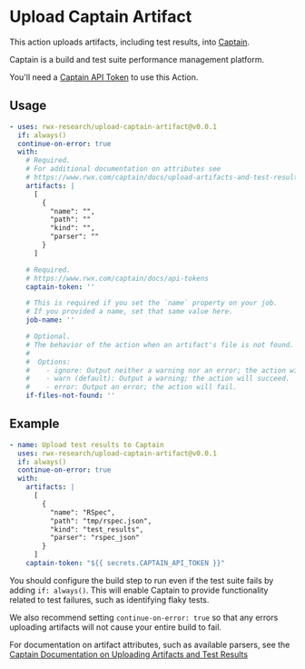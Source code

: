 # Upload Captain Artifact

This action uploads artifacts, including test results, into [Captain](https://captain.build/).

Captain is a build and test suite performance management platform.

You'll need a [Captain API Token](https://www.rwx.com/captain/docs/api-tokens) to use this Action.

## Usage

```yaml
- uses: rwx-research/upload-captain-artifact@v0.0.1
  if: always()
  continue-on-error: true
  with:
    # Required.
    # For additional documentation on attributes see
    # https://www.rwx.com/captain/docs/upload-artifacts-and-test-results
    artifacts: |
      [
        {
          "name": "",
          "path": ""
          "kind": "",
          "parser": ""
        }
      ]

    # Required.
    # https://www.rwx.com/captain/docs/api-tokens
    captain-token: ''

    # This is required if you set the `name` property on your job.
    # If you provided a name, set that same value here.
    job-name: ''

    # Optional.
    # The behavior of the action when an artifact's file is not found.
    #
    #  Options:
    #    - ignore: Output neither a warning nor an error; the action will succeed.
    #    - warn (default): Output a warning; the action will succeed.
    #    - error: Output an error; the action will fail.
    if-files-not-found: ''
```

## Example

```yaml
- name: Upload test results to Captain
  uses: rwx-research/upload-captain-artifact@v0.0.1
  if: always()
  continue-on-error: true
  with:
    artifacts: |
      [
        {
          "name": "RSpec",
          "path": "tmp/rspec.json",
          "kind": "test_results",
          "parser": "rspec_json"
        }
      ]
    captain-token: "${{ secrets.CAPTAIN_API_TOKEN }}"
```

You should configure the build step to run even if the test suite fails by adding `if: always()`.
This will enable Captain to provide functionality related to test failures, such as identifying flaky tests.

We also recommend setting `continue-on-error: true` so that any errors uploading artifacts will not cause your entire build to fail.

For documentation on artifact attributes, such as available parsers, see the
[Captain Documentation on Uploading Artifacts and Test Results](https://www.rwx.com/captain/docs/upload-artifacts-and-test-results)
